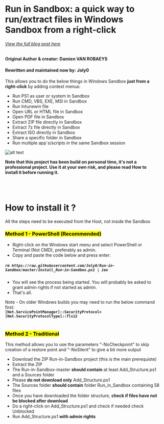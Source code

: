 # Run in Sandbox: a quick way to run/extract files in Windows Sandbox from a right-click
###### *[View the full blog post here](https://www.systanddeploy.com/2023/06/runinsandbox-quick-way-to-runextract.html)*

#### Original Author & creator: Damien VAN ROBAEYS
#### Rewritten and maintained now by: Joly0

This allows you to do the below things in Windows Sandbox **just from a right-click** by adding context menus:
- Run PS1 as user or system in Sandbox
- Run CMD, VBS, EXE, MSI in Sandbox
- Run Intunewin file
- Open URL or HTML file in Sandbox
- Open PDF file in Sandbox
- Extract ZIP file directly in Sandbox
- Extract 7z file directly in Sandbox
- Extract ISO directly in Sandbox
- Share a specific folder in Sandbox
- Run multiple app´s/scripts in the same Sandbox session

![alt text](https://github.com/damienvanrobaeys/Run-in-Sandbox/blob/master/ps1_system.gif)

**Note that this project has been build on personal time, it's not a professional project. Use it at your own risk, and please read How to install it before running it.**
<br/>
<br/>
<br/>
<br/>

# How to install it ?
All the steps need to be executed from the Host, not inside the Sandbox

### <mark>__Method 1 - PowerShell (Recommended)__</mark>
-   Right-click on the Windows start menu and select PowerShell or Terminal (Not CMD), preferably as admin.
-   Copy and paste the code below and press enter:
##### __`rm https://raw.githubusercontent.com/Joly0/Run-in-Sandbox/master/Install_Run-in-Sandbox.ps1 | iex`__
-   You will see the process being started. You will probably be asked to grant admin rights if not started as admin.
-   That's all.

Note - On older Windows builds you may need to run the below command first: \
__`[Net.ServicePointManager]::SecurityProtocol=[Net.SecurityProtocolType]::Tls12`__
<br/>
<br/>

### <mark>__Method 2 - Traditional__</mark>
This method allows you to use the parameters "-NoCheckpoint" to skip creation of a restore point and "-NoSilent" to give a bit more output
- Download the ZIP Run-in-Sandbox project (this is the main prerequiste)
- Extract the ZIP
- The Run-in-Sandbox-master **should contain** at least Add_Structure.ps1  and a Sources folder
- Please **do not download only** Add_Structure.ps1
- The Sources folder **should contain** folder Run_in_Sandbox containing 58 files
- Once you have downloaded the folder structure, **check if files have not be blocked after download**
- Do a right-click on Add_Structure.ps1 and check if needed check Unblocked
- Run Add_Structure.ps1 **with admin rights**
<br/>
